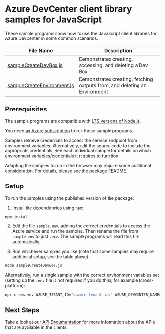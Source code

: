 # Azure DevCenter client library samples for JavaScript

These sample programs show how to use the JavaScript client libraries for Azure DevCenter in some common scenarios.

| **File Name**                                         | **Description**                                                           |
| ----------------------------------------------------- | ------------------------------------------------------------------------- |
| [sampleCreateDevBox.js][samplecreatedevbox]           | Demonstrates creating, accessing, and deleting a Dev Box                  |
| [sampleCreateEnvironment.js][samplecreateenvironment] | Demonstrates creating, fetching outputs from, and deleting an Environment |

## Prerequisites

The sample programs are compatible with [LTS versions of Node.js](https://github.com/nodejs/release#release-schedule).

You need [an Azure subscription][freesub] to run these sample programs.

Samples retrieve credentials to access the service endpoint from environment variables. Alternatively, edit the source code to include the appropriate credentials. See each individual sample for details on which environment variables/credentials it requires to function.

Adapting the samples to run in the browser may require some additional consideration. For details, please see the [package README][package].

## Setup

To run the samples using the published version of the package:

1. Install the dependencies using `npm`:

```bash
npm install
```

2. Edit the file `sample.env`, adding the correct credentials to access the Azure service and run the samples. Then rename the file from `sample.env` to just `.env`. The sample programs will read this file automatically.

3. Run whichever samples you like (note that some samples may require additional setup, see the table above):

```bash
node sampleCreateDevBox.js
```

Alternatively, run a single sample with the correct environment variables set (setting up the `.env` file is not required if you do this), for example (cross-platform):

```bash
npx cross-env AZURE_TENANT_ID="<azure tenant id>" AZURE_DEVCENTER_NAME="<azure devcenter name>" node sampleCreateDevBox.js
```

## Next Steps

Take a look at our [API Documentation][apiref] for more information about the APIs that are available in the clients.

[samplecreatedevbox]: https://github.com/Azure/azure-sdk-for-js/blob/main/sdk/devcenter/developer-devcenter-rest/samples/v1/javascript/sampleCreateDevBox.js
[samplecreateenvironment]: https://github.com/Azure/azure-sdk-for-js/blob/main/sdk/devcenter/developer-devcenter-rest/samples/v1/javascript/sampleCreateEnvironment.js
[apiref]: https://learn.microsoft.com/azure/dev-box/
[freesub]: https://azure.microsoft.com/free/
[package]: https://github.com/Azure/azure-sdk-for-js/tree/main/sdk/devcenter/developer-devcenter-rest/README.md
